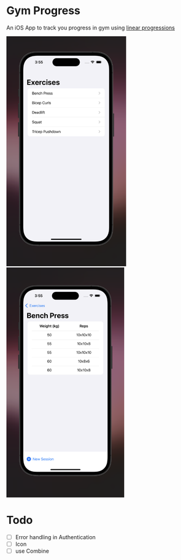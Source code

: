 # Gym Progress
An iOS App to track you progress in gym using [linear progressions](https://rippedbody.com/progression/)

<p float="left" align="bottom">
  <img src="Screenshots/exercises.png" height=600>
  <img src="Screenshots/benchPress.png" height=600>
</p>

# Todo

- [ ] Error handling in Authentication
- [ ] Icon
- [ ] use Combine

